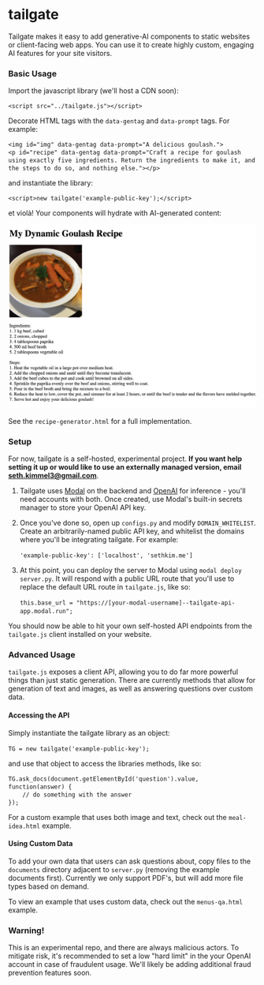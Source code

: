 # tailgate

Tailgate makes it easy to add generative-AI components to static websites or client-facing web apps. You can use it to create highly custom, engaging AI features for your site visitors.

### Basic Usage

Import the javascript library (we'll host a CDN soon):

```
<script src="../tailgate.js"></script>
```

Decorate HTML tags with the `data-gentag` and `data-prompt` tags. For example:

```
<img id="img" data-gentag data-prompt="A delicious goulash.">
<p id="recipe" data-gentag data-prompt="Craft a recipe for goulash using exactly five ingredients. Return the ingredients to make it, and the steps to do so, and nothing else."></p>
```

and instantiate the library:

```
<script>new tailgate('example-public-key');</script>
```

et violà! Your components will hydrate with AI-generated content:

![goulash](img/goulash.png)

See the `recipe-generator.html` for a full implementation.

### Setup

For now, tailgate is a self-hosted, experimental project. **If you want help setting it up or would like to use an externally managed version, email [seth.kimmel3@gmail.com](mailto:seth.kimmel3@gmail.com)**. 

1. Tailgate uses [Modal](https://modal.com/) on the backend and [OpenAI](https://openai.com/) for inference - you'll need accounts with both. Once created, use Modal's built-in secrets manager to  store your OpenAI API key.

2. Once you've done so, open up `configs.py` and modify `DOMAIN_WHITELIST`. Create an arbitrarily-named public API key, and whitelist the domains where you'll be integrating tailgate. For example: 

    `'example-public-key': ['localhost', 'sethkim.me']`

3. At this point, you can deploy the server to Modal using `modal deploy server.py`. It will respond with a public URL route that you'll use to replace the default URL route in `tailgate.js`, like so: 

    `this.base_url = "https://[your-modal-username]--tailgate-api-app.modal.run";`

You should now be able to hit your own self-hosted API endpoints from the `tailgate.js` client installed on your website.

### Advanced Usage

`tailgate.js` exposes a client API, allowing you to do far more powerful things than just static generation. There are currently methods that allow for generation of text and images, as well as answering questions over custom data.

#### Accessing the API

Simply instantiate the tailgate library as an object:

`TG = new tailgate('example-public-key');`

and use that object to access the libraries methods, like so:

```
TG.ask_docs(document.getElementById('question').value, function(answer) {
    // do something with the answer
});
```

For a custom example that uses both image and text, check out the `meal-idea.html` example.

#### Using Custom Data

To add your own data that users can ask questions about, copy files to the `documents` directory adjacent to `server.py` (removing the example documents first). Currently we only support PDF's, but will add more file types based on demand.

To view an example that uses custom data, check out the `menus-qa.html` example. 

### Warning!

This is an experimental repo, and there are always malicious actors. To mitigate risk, it's recommended to set a low "hard limit" in the your OpenAI account in case of fraudulent usage. We'll likely be adding additional fraud prevention features soon. 